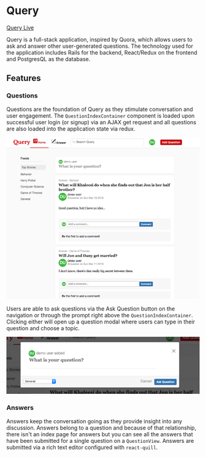 # Query

[Query Live](https://query-webapp.herokuapp.com/#/enter)

Query is a full-stack application, inspired by Quora, which allows users to ask and answer other user-generated questions.  The technology used for the application includes Rails for the backend, React/Redux on the frontend and PostgresQL as the database.

## Features

### Questions

Questions are the foundation of Query as they stimulate conversation and user engagement.  The `QuestionIndexContainer` component is loaded upon successful user login (or signup) via an AJAX get request and all questions are also loaded into the application state via redux.  

![](https://github.com/PriyaG88/query/blob/master/docs/screen-clippings/QuestionIndex.png)

Users are able to ask questions via the Ask Question button on the navigation or through the prompt right above the `QuestionIndexContainer`.  Clicking either will open up a question modal where users can type in their question and choose a topic.

![](https://github.com/PriyaG88/query/blob/master/docs/screen-clippings/AskQuestionModal.png)

### Answers

Answers keep the conversation going as they provide insight into any discussion.  Answers belong to a question and because of that relationship, there isn't an index page for answers but you can see all the answers that have been submitted for a single question on a `QuestionView`.  Answers are submitted via a rich text editor configured with `react-quill`.

![]()
